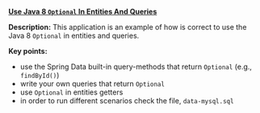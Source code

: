 **[Use Java 8 `Optional` In Entities And Queries](https://github.com/andreipall/Spring-Boot-JPA/tree/master/HibernateSpringBootOptional)**
 
**Description:** This application is an example of how is correct to use the Java 8 `Optional` in entities and queries. 

**Key points:**
- use the Spring Data built-in query-methods that return `Optional` (e.g., `findById()`)
- write your own queries that return `Optional`
- use `Optional` in entities getters
- in order to run different scenarios check the file, `data-mysql.sql`
     